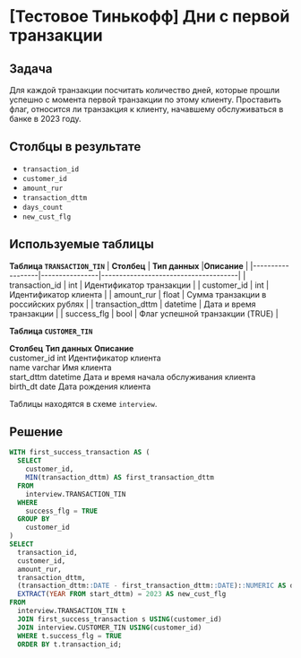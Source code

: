 ﻿# [Тестовое Тинькофф] Дни с первой транзакции

## Задача
Для каждой транзакции посчитать количество дней, которые прошли успешно с момента первой транзакции по этому клиенту. Проставить флаг, относится ли транзакция к клиенту, начавшему обслуживаться в банке в 2023 году.

## Столбцы в результате

- ```transaction_id```
- ```customer_id```
- ```amount_rur```
- ```transaction_dttm```
- ```days_count```
- ```new_cust_flg```

## Используемые таблицы

**Таблица ```TRANSACTION_TIN```**
| **Столбец**      | **Тип данных** |**Описание**                          |
|------------------|----------------|--------------------------------------|
| transaction_id   | int            | Идентификатор транзакции             |
| customer_id      | int            | Идентификатор клиента                |
| amount_rur       | float          | Сумма транзакции в российских рублях |
| transaction_dttm | datetime       | Дата и время транзакции              |
| success_flg      | bool           | Флаг успешной транзакции (TRUE)      |

**Таблица ```CUSTOMER_TIN```**

**Столбец**		**Тип данных**		**Описание**  
customer_id		int					Идентификатор клиента  
name			varchar				Имя клиента  
start_dttm		datetime			Дата и время начала обслуживания клиента  
birth_dt		date				Дата рождения клиента  

Таблицы находятся в схеме ```interview```.

## Решение
``` SQL
WITH first_success_transaction AS (
  SELECT 
    customer_id, 
    MIN(transaction_dttm) AS first_transaction_dttm
  FROM 
    interview.TRANSACTION_TIN 
  WHERE 
    success_flg = TRUE 
  GROUP BY 
    customer_id
) 
SELECT 
  transaction_id,
  customer_id, 
  amount_rur, 
  transaction_dttm, 
  (transaction_dttm::DATE - first_transaction_dttm::DATE)::NUMERIC AS days_count, 
  EXTRACT(YEAR FROM start_dttm) = 2023 AS new_cust_flg 
FROM 
  interview.TRANSACTION_TIN t 
  JOIN first_success_transaction s USING(customer_id) 
  JOIN interview.CUSTOMER_TIN USING(customer_id)
  WHERE t.success_flg = TRUE
  ORDER BY t.transaction_id;
```